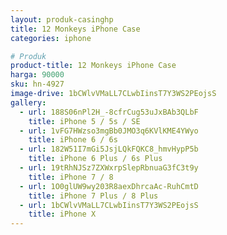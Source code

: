 ```yaml
---
layout: produk-casinghp
title: 12 Monkeys iPhone Case
categories: iphone

# Produk
product-title: 12 Monkeys iPhone Case
harga: 90000
sku: hn-4927
image-drive: 1bCWlvVMaLL7CLwbIinsT7Y3WS2PEojsS
gallery:
  - url: 188S06nPl2H_-8cfrCug53uJxBAb3QLbF
    title: iPhone 5 / 5s / SE
  - url: 1vFG7HWzso3mgBb0JMO3q6KVlKME4YWyo
    title: iPhone 6 / 6s
  - url: 182W51I7mGi5JsjLQkFQKC8_hmvHypP5b
    title: iPhone 6 Plus / 6s Plus
  - url: 19tRhNJSz7ZXWxrpSlepRbnuaG3fC3t9y
    title: iPhone 7 / 8
  - url: 1O0glUW9wy203R8aexDhrcaAc-RuhCmtD
    title: iPhone 7 Plus / 8 Plus
  - url: 1bCWlvVMaLL7CLwbIinsT7Y3WS2PEojsS
    title: iPhone X
---
```

